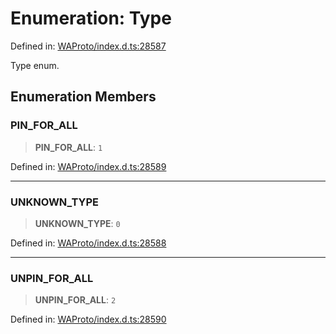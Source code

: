# Enumeration: Type

Defined in: [WAProto/index.d.ts:28587](https://github.com/Fokusdotid/Baileys/blob/58a03b5a49cf326e1050515994499cb0bb76662f/WAProto/index.d.ts#L28587)

Type enum.

## Enumeration Members

### PIN\_FOR\_ALL

> **PIN\_FOR\_ALL**: `1`

Defined in: [WAProto/index.d.ts:28589](https://github.com/Fokusdotid/Baileys/blob/58a03b5a49cf326e1050515994499cb0bb76662f/WAProto/index.d.ts#L28589)

***

### UNKNOWN\_TYPE

> **UNKNOWN\_TYPE**: `0`

Defined in: [WAProto/index.d.ts:28588](https://github.com/Fokusdotid/Baileys/blob/58a03b5a49cf326e1050515994499cb0bb76662f/WAProto/index.d.ts#L28588)

***

### UNPIN\_FOR\_ALL

> **UNPIN\_FOR\_ALL**: `2`

Defined in: [WAProto/index.d.ts:28590](https://github.com/Fokusdotid/Baileys/blob/58a03b5a49cf326e1050515994499cb0bb76662f/WAProto/index.d.ts#L28590)

